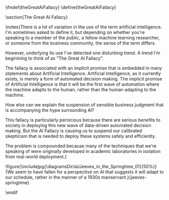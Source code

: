 \ifndef{theGreatAiFallacy}
\define{theGreatAiFallacy}

\section{The Great AI Fallacy}

\notes{There is a lot of variation in the use of the term artificial intelligence. I'm sometimes asked to define it, but depending on whether you're speaking to a member of the public, a fellow machine learning researcher, or someone from the business community, the sense of the term differs.

However, underlying its use I've detected one disturbing trend. A trend I'm beginining to think of as  "The Great AI Fallacy".

The fallacy is associated with an implicit promise that is embedded in
many statements about Artificial Intelligence. Artificial Intelligence,
as it currently exists, is merely a form of automated decision making.
The implicit promise of Artificial Intelligence is that it will be the
first wave of automation where the machine adapts to the human, rather
than the human adapting to the machine.

How else can we explain the suspension of sensible business judgment
that is accompanying the hype surrounding AI?

This fallacy is particularly pernicious because there are serious
benefits to society in deploying this new wave of data-driven automated
decision making. But the AI Fallacy is causing us to suspend our
calibrated skepticism that is needed to deploy these systems safely and
efficiently.

The problem is compounded because many of the techniques that we're
speaking of were originally developed in academic laboratories in
isolation from real-world deployment.}

\figure{\includejpg{\diagramsDir/ai/Jeeves_in_the_Springtime_01}{50%}}{We seem to have fallen for a perspective on AI that suggests it will adapt to our schedule, rather in the manner of a 1930s manservant.}{jeeves-springtime}

\endif
